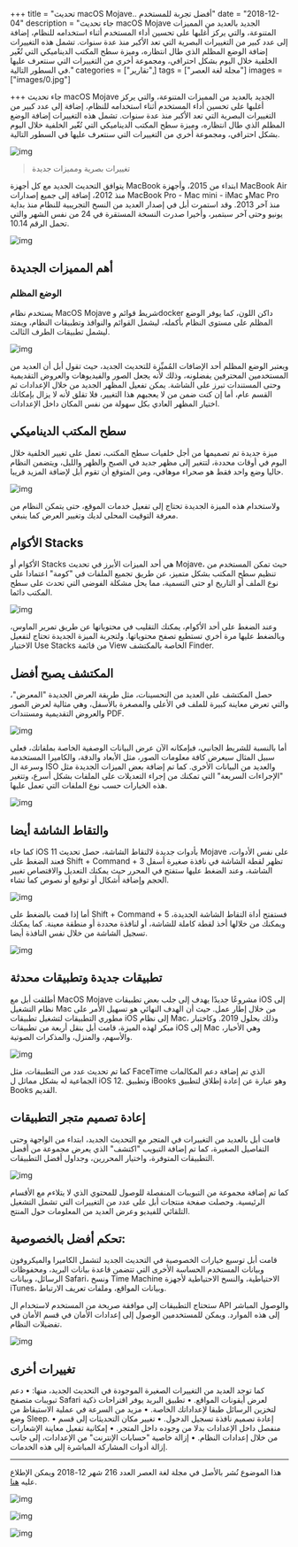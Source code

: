 +++
title = "تحديث macOS Mojave.. أفضل تجربة للمستخدم"
date = "2018-12-04"
description = "جاء تحديث macOS Mojave الجديد بالعديد من المميزات المتنوعة، والتي يركز أغلبها على تحسين أداء المستخدم أثناء استخدامه للنظام، إضافة إلى عدد كبير من التغييرات البصرية التي تعد الأكبر منذ عدة سنوات. تشمل هذه التغييرات إضافة الوضع المظلم الذي طال انتظاره، وميزة سطح المكتب الديناميكي التي تُغّير الخلفية خلال اليوم بشكل احترافي، ومجموعة أخري من التغييرات التي سنتعرف عليها في السطور التالية."
categories = ["تقارير",]
tags = ["مجلة لغة العصر"]
images = ["images/0.jpg"]

+++
جاء تحديث macOS Mojave الجديد بالعديد من المميزات المتنوعة، والتي يركز أغلبها على تحسين أداء المستخدم أثناء استخدامه للنظام، إضافة إلى عدد كبير من التغييرات البصرية التي تعد الأكبر منذ عدة سنوات. تشمل هذه التغييرات إضافة الوضع المظلم الذي طال انتظاره، وميزة سطح المكتب الديناميكي التي تُغّير الخلفية خلال اليوم بشكل احترافي، ومجموعة أخري من التغييرات التي سنتعرف عليها في السطور التالية.

![img](images/0.jpg)

> تغييرات بصرية ومميزات جديدة

يتوافق التحديث الجديد مع كل أجهزة MacBook ابتداء من 2015، وأجهزة MacBook Air منذ 2012، إضافة إلى جميع إصدارات MacBook Pro - Mac mini - iMac وMac Pro منذ آخر 2013.
وقد استمرت أبل في إصدار العديد من النسخ التجريبية للنظام منذ بداية يونيو وحتى آخر سبتمبر، وأخيرا صدرت النسخة المستقرة في 24 من نفس الشهر والتي تحمل الرقم 10.14.

![img](images/1.png)

## أهم المميزات الجديدة

### الوضع المظلم

يستخدم نظام MacOS Mojave شريط قوائم وdocker داكن اللون، كما يوفر الوضع المظلم على مستوى النظام بأكمله، ليشمل القوائم والنوافذ وتطبيقات النظام، ويمتد ليشمل تطبيقات الطرف الثالث.

![img](images/darkmode.jpg)

ويعتبر الوضع المظلم أحد الإضافات المُميِّزة للتحديث الجديد، حيث تقول أبل أن العديد من المستخدمين المحترفين يفضلونه، وذلك لأنه يجعل الصور والفيديوهات والعروض التقديمية وحتى المستندات تبرز على الشاشة.
يمكن تفعيل المظهر الجديد من خلال الإعدادات ثم القسم عام، أما إن كنت ضمن من لا يعجبهم هذا التغيير، فلا تقلق لأنه لا يزال بإمكانك اختيار المظهر العادي بكل سهولة من نفس المكان داخل الإعدادات.

## سطح المكتب الديناميكي

ميزة جديدة تم تصميمها من أجل خلفيات سطح المكتب، تعمل على تغيير الخلفية خلال اليوم في أوقات محددة، لتتغير إلى مظهر جديد في الصبح والظهر والليل، ويتضمن النظام حاليا وضع واحد فقط هو صحراء موهافي، ومن المتوقع أن تقوم أبل لإضافة المزيد قريبا.

![img](images/dynamicwallpaper.jpg)

ولاستخدام هذه الميزة الجديدة تحتاج إلى تفعيل خدمات الموقع، حتى يتمكن النظام من معرفة التوقيت المحلى لديك وتغيير العرض كما ينبغي.

## الأكوَام Stacks

الأكوَام أو Stacks هي أحد الميزات الأبرز في تحديث Mojave، حيث تمكن المستخدم من تنظيم سطح المكتب بشكل متميز، عن طريق تجميع الملفات في "كومة" اعتمادا على نوع الملف أو التاريخ او حتى التسمية، مما يحل مشكلة الفوضى التي تحدث على سطح المكتب دائما.

![img](images/Stacks.jpg)

وعند الضغط على أحد الأكوام، يمكنك التقليب في محتوياتها عن طريق تمرير الماوس، وبالضغط عليها مرة أخري تستطيع تصفح محتوياتها.
ولتجربة الميزة الجديدة تحتاج لتفعيل الاختيار Use Stacks من قائمة View الخاصة بالمكتشف Finder.

## المكتشف يصبح أفضل

حصل المكتشف على العديد من التحسينات، مثل طريقة العرض الجديدة "المعرض"، والتي تعرض معاينة كبيرة للملف في الأعلى والمصغرة بالأسفل، وهي مثالية لعرض الصور والعروض التقديمية ومستندات PDF.

![img](images/galleryview.jpg)

أما بالنسبة للشريط الجانبي، فبإمكانه الآن عرض البيانات الوصفية الخاصة بملفاتك، فعلى سبيل المثال سيعرض كافة معلومات الصور، مثل الأبعاد والدقة، والكاميرا المستخدمة وسرعة ال ISO والعديد من البيانات الأخرى.
كما تم إضافة بعض الميزات الجديدة مثل "الإجراءات السريعة" التي تمكنك من إجراء التعديلات على الملفات بشكل أسرع، وتتغير هذه الخيارات حسب نوع الملفات التي تعمل عليها.

![img](images/quickactions.jpg)

## والتقاط الشاشة أيضا

كما جاء iOS 11 بأدوات جديدة لالتقاط الشاشة، حصل تحديث Mojave على نفس الأدوات، فعند الضغط على Shift + Command + 3 تظهر لقطة الشاشة في نافذة صغيرة أسفل الشاشة، وعند الضغط عليها ستفتح في المحرر حيث يمكنك التعديل والاقتصاص تغيير الحجم وإضافة أشكال أو توقيع أو نصوص كما تشاء.

![img](images/screenshot.jpg)

أما إذا قمت بالضغط على Shift + Command + 5 فستفتح أداة التقاط الشاشة الجديدة، ويمكنك من خلالها أخذ لقطة كاملة للشاشة، أو لنافذة محددة أو منطقة معينة. كما يمكنك تسجيل الشاشة من خلال نفس النافذة أيضا.

![img](images/screenshot.jpg)

## تطبيقات جديدة وتطبيقات محدثة

أطلقت أبل مع MacOS Mojave مشروعًا جديدًا يهدف إلى جلب بعض تطبيقات iOS إلى نظام التشغيل Mac من خلال إطار عمل. حيث أن الهدف النهائي هو تسهيل الأمر على مطوري التطبيقات لتشغيل تطبيقات iOS إلى نظام Mac، وذلك بحلول 2019. وكاختبار مبكر لهذه الميزة، قامت أبل بنقل أربعة من تطبيقات iOS إلى Mac وهي الأخبار، والأسهم، والمنزل، والمذكرات الصوتية.

![img](images/News.jpg)

كما تم تحديث عدد من التطبيقات، مثل FaceTime الذي تم إضافة دعم المكالمات الجماعية له بشكل مماثل ل iOS 12. وتطبيق iBooks وهو عبارة عن إعادة إطلاق لتطبيق Books القديم.

## إعادة تصميم متجر التطبيقات

قامت أبل بالعديد من التغييرات في المتجر مع التحديث الجديد، ابتداء من الواجهة وحتى التفاصيل الصغيرة، كما تم إضافة التبويب "اكتشف" الذي يعرض مجموعة من أفضل التطبيقات المتوفرة، واختيار المحررين، وجداول أفضل التطبيقات.

![img](images/appstore.jpg)

كما تم إضافة مجموعة من التبويبات المنفصلة للوصول للمحتوي الذي لا يتلاءم مع الأقسام الرئيسية. وحصلت صفحة منتجات أبل على عدد من التغييرات التي تشمل التشغيل التلقائي للفيديو وعرض العديد من المعلومات حول المنتج.

## تحكم أفضل بالخصوصية:

قامت أبل توسيع خيارات الخصوصية في التحديث الجديد لتشمل الكاميرا والميكروفون وبيانات المستخدم الحساسة الأخرى التي تتضمن قاعدة بيانات البريد، ومحفوظات الرسائل، وبيانات Safari، ونسخ Time Machine الاحتياطية، والنسخ الاحتياطية لأجهزة iTunes، وبيانات المواقع، وملفات تعريف الارتباط.

ستحتاج التطبيقات إلى موافقة صريحة من المستخدم لاستخدام ال API والوصول المباشر إلى هذه الموارد. ويمكن للمستخدمين الوصول إلى إعدادات الأمان في قسم الأمان في تفضيلات النظام.

![img](images/permissions.jpg)

## تغييرات أخرى

كما توجد العديد من التغييرات الصغيرة الموجودة في التحديث الجديد، منها:
    • دعم تبويبات متصفح Safari لعرض أيقونات المواقع.
    • تطبيق البريد يوفر اقتراحات ذكية لتخزين الرسائل طبقا لإعداداتك الخاصة.
    • مزيد من السرعة في عملية الاستيقاظ من وضع Sleep.
    • إعادة تصميم نافذة تسجيل الدخول.
    • تغيير مكان التحديثات إلى قسم منفصل داخل الإعدادات بدلا من وجوده داخل المتجر.
    • إمكانية تفعيل معاينة الإشعارات من خلال إعدادات النظام.
    • إزالة خاصية "حسابات الإنترنت" من الإعدادات، إلى جانب إزالة أدوات المشاركة المباشرة إلى هذه الخدمات.

---

هذا الموضوع نُشر باﻷصل في مجلة لغة العصر العدد 216 شهر 12-2018 ويمكن الإطلاع عليه [هنا](https://drive.google.com/file/d/18TzxpJ64gqA7SWZsUk-s9GLsvVYcz0sc/view?usp=sharing).

![img](images/216-14.png)

![img](images/216-15.png)

![img](images/216-16.png)
